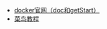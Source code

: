 - [docker官网（doc和getStart）](https://www.docker.com/) 
- [菜鸟教程](https://www.runoob.com/docker/docker-hello-world.html)
## 
